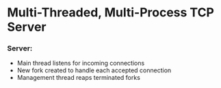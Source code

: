 # Multi-Threaded, Multi-Process TCP Server
### Server:
- Main thread listens for incoming connections
- New fork created to handle each accepted connection
- Management thread reaps terminated forks

